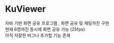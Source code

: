 # KuViewer
자바 기반 화면 공유 프로그램 , 화면 공유 및 채팅까진 구현   
현재 6명까진 동시에 화면 공유 가능 (25fps)   
아직 자잘한 버그나 추가할 기능 존재  
